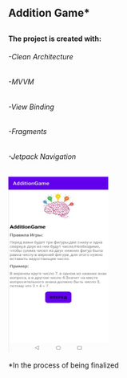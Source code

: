 <h2>Addition Game*<h2>
  
  <h4>The project is created with:</h4>
  <h6>-Clean Architecture</h6>
  <h6>-MVVM</h6>
  <h6>-View Binding</h6>
  <h6>-Fragments</h6>
  <h6>-Jetpack Navigation</h6>
  
  <img src="https://github.com/CptNeckman/AdditionGame/blob/master/photo5276136713913219818.jpg" width="200" height="350">
  
  
  <h8>*In the process of being finalized</h8>
